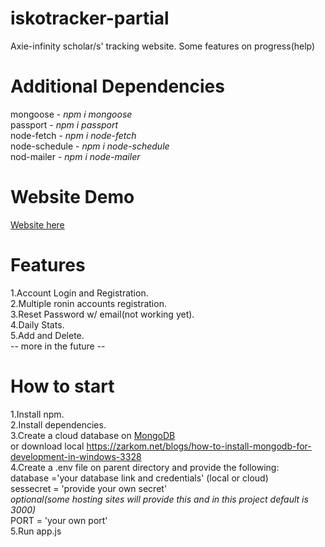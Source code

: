 # iskotracker-partial
Axie-infinity scholar/s' tracking website. Some features on progress(help)
# Additional Dependencies
mongoose - <i>npm i mongoose</i><br>
passport - <i>npm i passport</i><br>
node-fetch - <i>npm i node-fetch</i><br>
node-schedule - <i>npm i node-schedule</i><br>
nod-mailer - <i>npm i node-mailer</i>
# Website Demo
<a href="isko-tracker.herokuapp.com">Website here</a>
# Features
1.Account Login and Registration.<br>
2.Multiple ronin accounts registration.<br>
3.Reset Password w/ email(not working yet).<br>
4.Daily Stats.<br>
5.Add and Delete.<br>
-- more in the future --
# How to start
1.Install npm.<br>
2.Install dependencies.<br>
3.Create a cloud database on <a href="https://www.mongodb.com/">MongoDB</a><br>
or download local https://zarkom.net/blogs/how-to-install-mongodb-for-development-in-windows-3328<br>
4.Create a .env file on parent directory and provide the following:<br>
database ='your database link and credentials' (local or cloud)<br>
sessecret = 'provide your own secret'<br>
<i>optional(some hosting sites will provide this and in this project default is 3000)</i><br>
PORT = 'your own port'<br>
5.Run app.js

